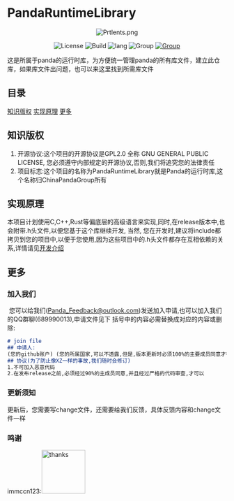 # PandaRuntimeLibrary

<p align="center">
    <img src="https://img.picui.cn/free/2024/08/24/66c960f8970de.png" alt="Prtlents.png" title="Prtlents.png" />
</p>


<p align="center">
    <img src="https://img.shields.io/badge/license-GPLv2.0-blue.svg" alt="License">
    <img src="https://img.shields.io/badge/build-passing-brightgreen.svg" alt="Build">
    <img src="https://img.shields.io/badge/lang-C/C++-yellow.svg" alt="lang">
    <img src="https://img.shields.io/badge/group-PandaGroup-green.svg" alt="Group">
    <a href="https://space.bilibili.com/1526443661"><img src="https://img.shields.io/badge/bilibili-writing-blue.svg" alt="Group"></a>
</p>


这是所属于panda的运行时库，为方便统一管理panda的所有库文件，建立此仓库，如果库文件出问题，也可以来这里找到所需库文件
## 目录
[知识版权](#知识版权)
[实现原理](#实现原理)
[更多](#更多)

## 知识版权
1. 开源协议:这个项目的开源协议是GPL2.0 全称 GNU GENERAL PUBLIC LICENSE, 您必须遵守内部规定的开源协议,否则,我们将追究您的法律责任
2. 项目标志:这个项目的名称为PandaRuntimeLibrary就是Panda的运行时库,这个名称归ChinaPandaGroup所有

## 实现原理
本项目计划使用C,C++,Rust等偏底层的高级语言来实现,同时,在release版本中,也会附带.h头文件,以便您基于这个库继续开发, 当然, 您在开发时,建议将include都拷贝到您的项目中,以便于您使用,因为这些项目中的.h头文件都存在互相依赖的关系,详情请见[开发介绍](./docs/develop/main.md)

## 更多

### 加入我们
​	您可以给我们(Panda_Feedback@outlook.com)发送加入申请,也可以加入我们的QQ群聊(689990013),申请文件见下 括号中的内容必需替换成对应的内容或删除: 

```markdown
# join file
## 申请人:
(您的github账户) (您的所属国家,可以不透露,但是,版本更新时必须100%的主要成员同意才行) (邮箱) 
## 协议(为了防止像XZ一样的事故,我们随时会修订)
1.不可加入恶意代码
2.在发布release之前,必须经过90%的主成员同意,并且经过严格的代码审查,才可以
```

### 更新须知

​	更新后，您需要写change文件，还需要给我们反馈，具体反馈内容和change文件一样

### 鸣谢
immccn123:<img src="https://avatars.githubusercontent.com/u/41335471?s=48&v=4" alt="thanks" width="100" height="100">
